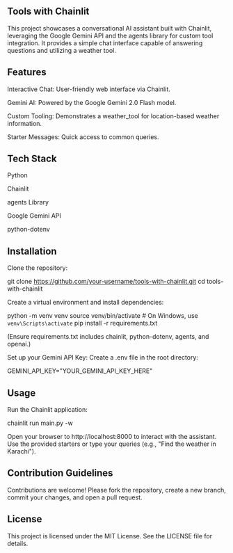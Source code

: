 ## Tools with Chainlit

This project showcases a conversational AI assistant built with Chainlit, leveraging the Google Gemini API and the agents library for custom tool integration. It provides a simple chat interface capable of answering questions and utilizing a weather tool.

## Features
Interactive Chat: User-friendly web interface via Chainlit.

Gemini AI: Powered by the Google Gemini 2.0 Flash model.

Custom Tooling: Demonstrates a weather_tool for location-based weather information.

Starter Messages: Quick access to common queries.

## Tech Stack
Python

Chainlit

agents Library

Google Gemini API

python-dotenv

## Installation
Clone the repository:

git clone https://github.com/your-username/tools-with-chainlit.git
cd tools-with-chainlit

Create a virtual environment and install dependencies:

python -m venv venv
source venv/bin/activate # On Windows, use `venv\Scripts\activate`
pip install -r requirements.txt

(Ensure requirements.txt includes chainlit, python-dotenv, agents, and openai.)

Set up your Gemini API Key: Create a .env file in the root directory:

GEMINI_API_KEY="YOUR_GEMINI_API_KEY_HERE"

## Usage
Run the Chainlit application:

chainlit run main.py -w

Open your browser to http://localhost:8000 to interact with the assistant. Use the provided starters or type your queries (e.g., "Find the weather in Karachi").


## Contribution Guidelines
Contributions are welcome! Please fork the repository, create a new branch, commit your changes, and open a pull request.

## License
This project is licensed under the MIT License. See the LICENSE file for details.